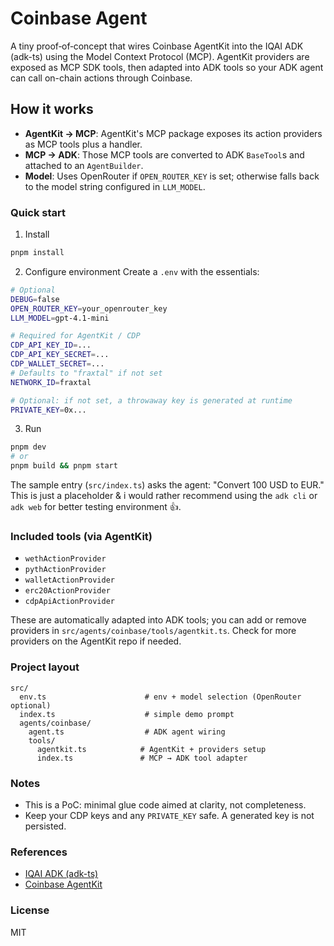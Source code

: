 # Coinbase Agent

A tiny proof‑of‑concept that wires Coinbase AgentKit into the IQAI ADK (adk-ts) using the Model Context Protocol (MCP). AgentKit providers are exposed as MCP SDK tools, then adapted into ADK tools so your ADK agent can call on-chain actions through Coinbase.

## How it works

- **AgentKit → MCP**: AgentKit's MCP package exposes its action providers as MCP tools plus a handler.
- **MCP → ADK**: Those MCP tools are converted to ADK `BaseTool`s and attached to an `AgentBuilder`.
- **Model**: Uses OpenRouter if `OPEN_ROUTER_KEY` is set; otherwise falls back to the model string configured in `LLM_MODEL`.

### Quick start

1. Install

```bash
pnpm install
```

2. Configure environment
Create a `.env` with the essentials:

```bash
# Optional
DEBUG=false
OPEN_ROUTER_KEY=your_openrouter_key
LLM_MODEL=gpt-4.1-mini

# Required for AgentKit / CDP
CDP_API_KEY_ID=...
CDP_API_KEY_SECRET=...
CDP_WALLET_SECRET=...
# Defaults to "fraxtal" if not set
NETWORK_ID=fraxtal

# Optional: if not set, a throwaway key is generated at runtime
PRIVATE_KEY=0x...
```

3. Run

```bash
pnpm dev
# or
pnpm build && pnpm start
```

The sample entry (`src/index.ts`) asks the agent: "Convert 100 USD to EUR." This is just a placeholder & i would rather recommend using the `adk cli` or `adk web` for better testing environment 👍.

### Included tools (via AgentKit)

- `wethActionProvider`
- `pythActionProvider`
- `walletActionProvider`
- `erc20ActionProvider`
- `cdpApiActionProvider`

These are automatically adapted into ADK tools; you can add or remove providers in `src/agents/coinbase/tools/agentkit.ts`. Check for more providers on the AgentKit repo if needed.

### Project layout

```
src/
  env.ts                      # env + model selection (OpenRouter optional)
  index.ts                    # simple demo prompt
  agents/coinbase/
    agent.ts                  # ADK agent wiring
    tools/
      agentkit.ts            # AgentKit + providers setup
      index.ts               # MCP → ADK tool adapter
```

### Notes

- This is a PoC: minimal glue code aimed at clarity, not completeness.
- Keep your CDP keys and any `PRIVATE_KEY` safe. A generated key is not persisted.

### References

- [IQAI ADK (adk-ts)](https://adk.iqai.com)
- [Coinbase AgentKit](https://docs.cdp.coinbase.com/agent-kit)

### License

MIT
